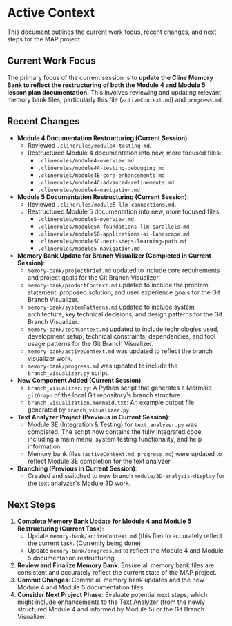 # Active Context

This document outlines the current work focus, recent changes, and next steps for the MAP project.

## Current Work Focus

The primary focus of the current session is to **update the Cline Memory Bank to reflect the restructuring of both the Module 4 and Module 5 lesson plan documentation.** This involves reviewing and updating relevant memory bank files, particularly this file (`activeContext.md`) and `progress.md`.

## Recent Changes

*   **Module 4 Documentation Restructuring (Current Session)**:
    *   Reviewed `.clinerules/module4-testing.md`.
    *   Restructured Module 4 documentation into new, more focused files:
        *   `.clinerules/module4-overview.md`
        *   `.clinerules/module4A-testing-debugging.md`
        *   `.clinerules/module4B-core-enhancements.md`
        *   `.clinerules/module4C-advanced-refinements.md`
        *   `.clinerules/module4-navigation.md`
*   **Module 5 Documentation Restructuring (Current Session)**:
    *   Reviewed `.clinerules/module5-llm-connections.md`.
    *   Restructured Module 5 documentation into new, more focused files:
        *   `.clinerules/module5-overview.md`
        *   `.clinerules/module5A-foundations-llm-parallels.md`
        *   `.clinerules/module5B-applications-ai-landscape.md`
        *   `.clinerules/module5C-next-steps-learning-path.md`
        *   `.clinerules/module5-navigation.md`
*   **Memory Bank Update for Branch Visualizer (Completed in Current Session)**:
    *   `memory-bank/projectbrief.md` updated to include core requirements and project goals for the Git Branch Visualizer.
    *   `memory-bank/productContext.md` updated to include the problem statement, proposed solution, and user experience goals for the Git Branch Visualizer.
    *   `memory-bank/systemPatterns.md` updated to include system architecture, key technical decisions, and design patterns for the Git Branch Visualizer.
    *   `memory-bank/techContext.md` updated to include technologies used, development setup, technical constraints, dependencies, and tool usage patterns for the Git Branch Visualizer.
    *   `memory-bank/activeContext.md` was updated to reflect the branch visualizer work.
    *   `memory-bank/progress.md` was updated to include the `branch_visualizer.py` script.
*   **New Component Added (Current Session)**:
    *   `branch_visualizer.py`: A Python script that generates a Mermaid `gitGraph` of the local Git repository's branch structure.
    *   `branch_visualization.mermaid.txt`: An example output file generated by `branch_visualizer.py`.
*   **Text Analyzer Project (Previous in Current Session)**:
    *   Module 3E (Integration & Testing) for `text_analyzer.py` was completed. The script now contains the fully integrated code, including a main menu, system testing functionality, and help information.
    *   Memory bank files (`activeContext.md`, `progress.md`) were updated to reflect Module 3E completion for the text analyzer.
*   **Branching (Previous in Current Session)**:
    *   Created and switched to new branch `module/3D-analysis-display` for the text analyzer's Module 3D work.

## Next Steps

1.  **Complete Memory Bank Update for Module 4 and Module 5 Restructuring (Current Task)**:
    *   Update `memory-bank/activeContext.md` (this file) to accurately reflect the current task. (Currently being done)
    *   Update `memory-bank/progress.md` to reflect the Module 4 and Module 5 documentation restructuring.
2.  **Review and Finalize Memory Bank**: Ensure all memory bank files are consistent and accurately reflect the current state of the MAP project.
3.  **Commit Changes**: Commit all memory bank updates and the new Module 4 and Module 5 documentation files.
4.  **Consider Next Project Phase**: Evaluate potential next steps, which might include enhancements to the Text Analyzer (from the newly structured Module 4 and informed by Module 5) or the Git Branch Visualizer.
